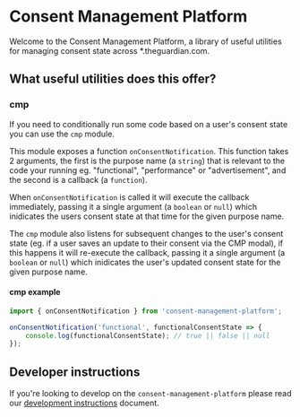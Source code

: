 # Consent Management Platform

Welcome to the Consent Management Platform, a library of useful utilities for managing consent state across \*.theguardian.com.

## What useful utilities does this offer?

### cmp

If you need to conditionally run some code based on a user's consent state you can use the `cmp` module.

This module exposes a function `onConsentNotification`. This function takes 2 arguments, the first is the purpose name (a `string`) that is relevant to the code your running eg. "functional", "performance" or "advertisement", and the second is a callback (a `function`).

When `onConsentNotification` is called it will execute the callback immediately, passing it a single argument (a `boolean` or `null`) which inidicates the users consent state at that time for the given purpose name.

The `cmp` module also listens for subsequent changes to the user's consent state (eg. if a user saves an update to their consent via the CMP modal), if this happens it will re-execute the callback, passing it a single argument (a `boolean` or `null`) which inidicates the user's updated consent state for the given purpose name.

#### cmp example

```js
import { onConsentNotification } from 'consent-management-platform';

onConsentNotification('functional', functionalConsentState => {
    console.log(functionalConsentState); // true || false || null
});
```

## Developer instructions

If you're looking to develop on the `consent-management-platform` please read our [development instructions](docs/01-development-instructions.md) document.
